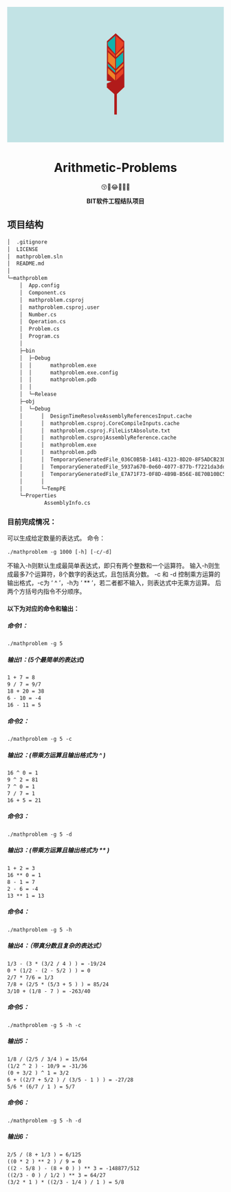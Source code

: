 ![](https://raw.githubusercontent.com/Archie7777/Arithmetic-Problems/master/images/featherwallpaper.png)

<div align="center">
<h1> Arithmetic-Problems </h1>
<p>😚🍩😂🎉🌞🚖<p>
<p><strong> BIT软件工程结队项目 </strong></p>
</div>

## 项目结构

```bash
│  .gitignore
│  LICENSE
│  mathproblem.sln
│  README.md
│
└─mathproblem
    │  App.config
    │  Component.cs
    │  mathproblem.csproj
    │  mathproblem.csproj.user
    │  Number.cs
    │  Operation.cs
    │  Problem.cs
    │  Program.cs
    │
    ├─bin
    │  ├─Debug
    │  │      mathproblem.exe
    │  │      mathproblem.exe.config
    │  │      mathproblem.pdb
    │  │
    │  └─Release
    ├─obj
    │  └─Debug
    │      │  DesignTimeResolveAssemblyReferencesInput.cache
    │      │  mathproblem.csproj.CoreCompileInputs.cache
    │      │  mathproblem.csproj.FileListAbsolute.txt
    │      │  mathproblem.csprojAssemblyReference.cache
    │      │  mathproblem.exe
    │      │  mathproblem.pdb
    │      │  TemporaryGeneratedFile_036C0B5B-1481-4323-8D20-8F5ADCB23D92.cs
    │      │  TemporaryGeneratedFile_5937a670-0e60-4077-877b-f7221da3dda1.cs
    │      │  TemporaryGeneratedFile_E7A71F73-0F8D-4B9B-B56E-8E70B10BC5D3.cs
    │      │
    │      └─TempPE
    └─Properties
            AssemblyInfo.cs
```
### 目前完成情况：
可以生成给定数量的表达式。
命令：
```
./mathproblem -g 1000 [-h] [-c/-d]
```
不输入-h则默认生成最简单表达式，即只有两个整数和一个运算符。
输入-h则生成最多7个运算符，8个数字的表达式，且包括真分数。
-c 和 -d 控制乘方运算的输出格式，-c为 ‘ ^ ’，-h为 ‘ ** ’，若二者都不输入，则表达式中无乘方运算。
后两个方括号内指令不分顺序。
#### 以下为对应的命令和输出：
##### 命令1：
```
./mathproblem -g 5
```
##### 输出1：(5个最简单的表达式)
```
1 + 7 = 8
9 / 7 = 9/7
18 + 20 = 38
6 - 10 = -4
16 - 11 = 5
```
##### 命令2：
```
./mathproblem -g 5 -c
```
##### 输出2：(带乘方运算且输出格式为 ^ )
```
16 ^ 0 = 1
9 ^ 2 = 81
7 ^ 0 = 1
7 / 7 = 1
16 + 5 = 21
```
##### 命令3：
```
./mathproblem -g 5 -d
```
##### 输出3：(带乘方运算且输出格式为 ** )
```
1 + 2 = 3
16 ** 0 = 1
8 - 1 = 7
2 - 6 = -4
13 ** 1 = 13
```
##### 命令4：
```
./mathproblem -g 5 -h
```
##### 输出4：（带真分数且复杂的表达式）
```
1/3 - (3 * (3/2 / 4 ) ) = -19/24
0 * (1/2 - (2 - 5/2 ) ) = 0
2/7 * 7/6 = 1/3
7/8 + (2/5 * (5/3 + 5 ) ) = 85/24
3/10 + (1/8 - 7 ) = -263/40
```
##### 命令5：
```
./mathproblem -g 5 -h -c
```
##### 输出5：
```
1/8 / (2/5 / 3/4 ) = 15/64
(1/2 ^ 2 ) - 10/9 = -31/36
(0 + 3/2 ) ^ 1 = 3/2
6 + ((2/7 + 5/2 ) / (3/5 - 1 ) ) = -27/28
5/6 * (6/7 / 1 ) = 5/7
```
##### 命令6：
```
./mathproblem -g 5 -h -d
```
##### 输出6：
```
2/5 / (8 + 1/3 ) = 6/125
((0 * 2 ) ** 2 ) / 9 = 0
((2 - 5/8 ) - (8 + 0 ) ) ** 3 = -148877/512
((2/3 - 0 ) / 1/2 ) ** 3 = 64/27
(3/2 * 1 ) * ((2/3 - 1/4 ) / 1 ) = 5/8
```
